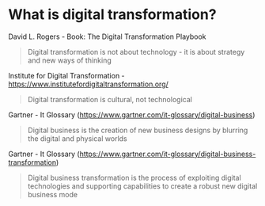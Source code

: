# What is digital transformation?

David L. Rogers - Book: The Digital Transformation Playbook
> Digital transformation is not about technology - it is about strategy and new ways of thinking

Institute for Digital Transformation - https://www.institutefordigitaltransformation.org/
> Digital transformation is cultural, not technological

Gartner - It Glossary (https://www.gartner.com/it-glossary/digital-business)
> Digital business is the creation of new business designs by blurring the digital and physical worlds

Gartner - It Glossary (https://www.gartner.com/it-glossary/digital-business-transformation)
> Digital business transformation is the process of exploiting digital technologies and supporting capabilities to create a robust new digital business mode
